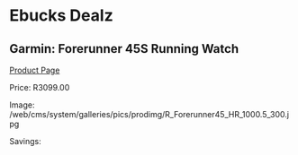 
# Ebucks Dealz
## Garmin: Forerunner 45S Running Watch
[Product Page](https://www.ebucks.com/web/shop/productSelected.do?prodId=535458217&catId=872270976)

Price: R3099.00

Image: /web/cms/system/galleries/pics/prodimg/R_Forerunner45_HR_1000.5_300.jpg

Savings: 


	